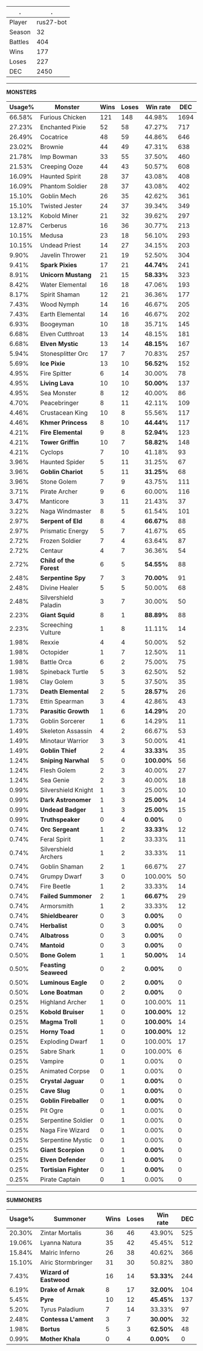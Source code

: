 .|.
|-|-
Player|rus27-bot
Season|32
Battles|404
Wins|177
Loses|227
DEC|2450

---
**MONSTERS**

Usage%|Monster|Wins|Loses|Win rate|DEC|
-|-|-|-|-|-|
66.58%|Furious Chicken|121|148|44.98%|1694|
27.23%|Enchanted Pixie|52|58|47.27%|717|
26.49%|Cocatrice|48|59|44.86%|646|
23.02%|Brownie|44|49|47.31%|638|
21.78%|Imp Bowman|33|55|37.50%|460|
21.53%|Creeping Ooze|44|43|50.57%|608|
16.09%|Haunted Spirit|28|37|43.08%|408|
16.09%|Phantom Soldier|28|37|43.08%|402|
15.10%|Goblin Mech|26|35|42.62%|361|
15.10%|Twisted Jester|24|37|39.34%|349|
13.12%|Kobold Miner|21|32|39.62%|297|
12.87%|Cerberus|16|36|30.77%|213|
10.15%|Medusa|23|18|56.10%|293|
10.15%|Undead Priest|14|27|34.15%|203|
9.90%|Javelin Thrower|21|19|52.50%|304|
9.41%|**Spark Pixies**|17|21|**44.74%**|241|
8.91%|**Unicorn Mustang**|21|15|**58.33%**|323|
8.42%|Water Elemental|16|18|47.06%|193|
8.17%|Spirit Shaman|12|21|36.36%|177|
7.43%|Wood Nymph|14|16|46.67%|205|
7.43%|Earth Elemental|14|16|46.67%|202|
6.93%|Boogeyman|10|18|35.71%|145|
6.68%|Elven Cutthroat|13|14|48.15%|181|
6.68%|**Elven Mystic**|13|14|**48.15%**|167|
5.94%|Stonesplitter Orc|17|7|70.83%|257|
5.69%|**Ice Pixie**|13|10|**56.52%**|152|
4.95%|Fire Spitter|6|14|30.00%|78|
4.95%|**Living Lava**|10|10|**50.00%**|137|
4.95%|Sea Monster|8|12|40.00%|86|
4.70%|Peacebringer|8|11|42.11%|109|
4.46%|Crustacean King|10|8|55.56%|117|
4.46%|**Khmer Princess**|8|10|**44.44%**|117|
4.21%|**Fire Elemental**|9|8|**52.94%**|123|
4.21%|**Tower Griffin**|10|7|**58.82%**|148|
4.21%|Cyclops|7|10|41.18%|93|
3.96%|Haunted Spider|5|11|31.25%|67|
3.96%|**Goblin Chariot**|5|11|**31.25%**|68|
3.96%|Stone Golem|7|9|43.75%|111|
3.71%|Pirate Archer|9|6|60.00%|116|
3.47%|Manticore|3|11|21.43%|37|
3.22%|Naga Windmaster|8|5|61.54%|101|
2.97%|**Serpent of Eld**|8|4|**66.67%**|88|
2.97%|Prismatic Energy|5|7|41.67%|65|
2.72%|Frozen Soldier|7|4|63.64%|87|
2.72%|Centaur|4|7|36.36%|54|
2.72%|**Child of the Forest**|6|5|**54.55%**|88|
2.48%|**Serpentine Spy**|7|3|**70.00%**|91|
2.48%|Divine Healer|5|5|50.00%|68|
2.48%|Silvershield Paladin|3|7|30.00%|50|
2.23%|**Giant Squid**|8|1|**88.89%**|88|
2.23%|Screeching Vulture|1|8|11.11%|14|
1.98%|Rexxie|4|4|50.00%|52|
1.98%|Octopider|1|7|12.50%|11|
1.98%|Battle Orca|6|2|75.00%|75|
1.98%|Spineback Turtle|5|3|62.50%|52|
1.98%|Clay Golem|3|5|37.50%|35|
1.73%|**Death Elemental**|2|5|**28.57%**|26|
1.73%|Ettin Spearman|3|4|42.86%|43|
1.73%|**Parasitic Growth**|1|6|**14.29%**|20|
1.73%|Goblin Sorcerer|1|6|14.29%|11|
1.49%|Skeleton Assassin|4|2|66.67%|53|
1.49%|Minotaur Warrior|3|3|50.00%|41|
1.49%|**Goblin Thief**|2|4|**33.33%**|35|
1.24%|**Sniping Narwhal**|5|0|**100.00%**|56|
1.24%|Flesh Golem|2|3|40.00%|27|
1.24%|Sea Genie|2|3|40.00%|18|
0.99%|Silvershield Knight|1|3|25.00%|10|
0.99%|**Dark Astronomer**|1|3|**25.00%**|14|
0.99%|**Undead Badger**|1|3|**25.00%**|15|
0.99%|**Truthspeaker**|0|4|**0.00%**|0|
0.74%|**Orc Sergeant**|1|2|**33.33%**|12|
0.74%|Feral Spirit|1|2|33.33%|11|
0.74%|Silvershield Archers|1|2|33.33%|11|
0.74%|Goblin Shaman|2|1|66.67%|27|
0.74%|Grumpy Dwarf|3|0|100.00%|50|
0.74%|Fire Beetle|1|2|33.33%|14|
0.74%|**Failed Summoner**|2|1|**66.67%**|29|
0.74%|Armorsmith|1|2|33.33%|12|
0.74%|**Shieldbearer**|0|3|**0.00%**|0|
0.74%|**Herbalist**|0|3|**0.00%**|0|
0.74%|**Albatross**|0|3|**0.00%**|0|
0.74%|**Mantoid**|0|3|**0.00%**|0|
0.50%|**Bone Golem**|1|1|**50.00%**|14|
0.50%|**Feasting Seaweed**|0|2|**0.00%**|0|
0.50%|**Luminous Eagle**|0|2|**0.00%**|0|
0.50%|**Lone Boatman**|0|2|**0.00%**|0|
0.25%|Highland Archer|1|0|100.00%|11|
0.25%|**Kobold Bruiser**|1|0|**100.00%**|12|
0.25%|**Magma Troll**|1|0|**100.00%**|14|
0.25%|**Horny Toad**|1|0|**100.00%**|12|
0.25%|Exploding Dwarf|1|0|100.00%|17|
0.25%|Sabre Shark|1|0|100.00%|6|
0.25%|Vampire|0|1|0.00%|0|
0.25%|Animated Corpse|0|1|0.00%|0|
0.25%|**Crystal Jaguar**|0|1|**0.00%**|0|
0.25%|**Cave Slug**|0|1|**0.00%**|0|
0.25%|**Goblin Fireballer**|0|1|**0.00%**|0|
0.25%|Pit Ogre|0|1|0.00%|0|
0.25%|Serpentine Soldier|0|1|0.00%|0|
0.25%|Naga Fire Wizard|0|1|0.00%|0|
0.25%|Serpentine Mystic|0|1|0.00%|0|
0.25%|**Giant Scorpion**|0|1|**0.00%**|0|
0.25%|**Elven Defender**|0|1|**0.00%**|0|
0.25%|**Tortisian Fighter**|0|1|**0.00%**|0|
0.25%|Pirate Captain|0|1|0.00%|0|

---
**SUMMONERS**

Usage%|Summoner|Wins|Loses|Win rate|DEC|
-|-|-|-|-|-|
20.30%|Zintar Mortalis|36|46|43.90%|525|
19.06%|Lyanna Natura|35|42|45.45%|512|
15.84%|Malric Inferno|26|38|40.62%|366|
15.10%|Alric Stormbringer|31|30|50.82%|380|
7.43%|**Wizard of Eastwood**|16|14|**53.33%**|244|
6.19%|**Drake of Arnak**|8|17|**32.00%**|104|
5.45%|**Pyre**|10|12|**45.45%**|137|
5.20%|Tyrus Paladium|7|14|33.33%|97|
2.48%|**Contessa L'ament**|3|7|**30.00%**|32|
1.98%|**Bortus**|5|3|**62.50%**|48|
0.99%|**Mother Khala**|0|4|**0.00%**|0|
